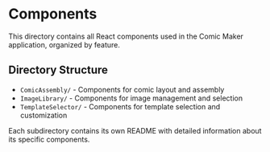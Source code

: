 # Components

This directory contains all React components used in the Comic Maker application, organized by feature.

## Directory Structure

- `ComicAssembly/` - Components for comic layout and assembly
- `ImageLibrary/` - Components for image management and selection
- `TemplateSelector/` - Components for template selection and customization

Each subdirectory contains its own README with detailed information about its specific components. 